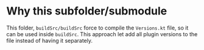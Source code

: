 # Why this subfolder/submodule

This folder, `buildSrc/buildSrc` force to compile the `Versions.kt` file, so it can be used inside
`buildSrc`. This approach let add all plugin versions to the file instead of having it separately.